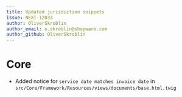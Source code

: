 ```yaml
---
title: Updated jurisdiction snippets
issue: NEXT-12033
author: OliverSkroblin
author_email: o.skroblin@shopware.com 
author_github: OliverSkroblin
---
```

# Core
* Added notice for `service date matches invoice date` in `src/Core/Framework/Resources/views/documents/base.html.twig`
